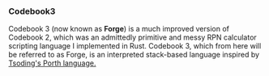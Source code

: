 ### Codebook3

Codebook 3 (now known as **Forge**) is a much improved version of Codebook 2, which was an admittedly primitive and messy RPN calculator scripting language
I implemented in Rust. Codebook 3, which from here will be referred to as Forge, is an interpreted stack-based language inspired by [Tsoding's Porth language.](https://gitlab.com/tsoding/porth)
